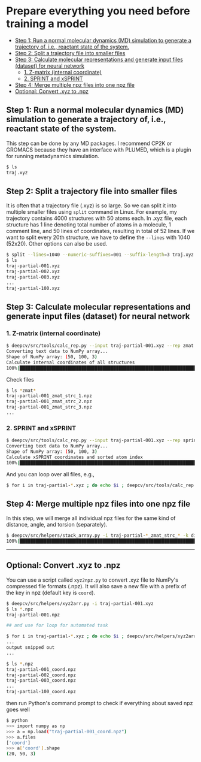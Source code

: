 # Prepare everything you need before training a model <!-- omit in toc -->

- [Step 1: Run a normal molecular dynamics (MD) simulation to generate a trajectory of, i.e., reactant state of the system.](#step-1-run-a-normal-molecular-dynamics-md-simulation-to-generate-a-trajectory-of-ie-reactant-state-of-the-system)
- [Step 2: Split a trajectory file into smaller files](#step-2-split-a-trajectory-file-into-smaller-files)
- [Step 3: Calculate molecular representations and generate input files (dataset) for neural network](#step-3-calculate-molecular-representations-and-generate-input-files-dataset-for-neural-network)
  - [1. Z-matrix (internal coordinate)](#1-z-matrix-internal-coordinate)
  - [2. SPRINT and xSPRINT](#2-sprint-and-xsprint)
- [Step 4: Merge multiple npz files into one npz file](#step-4-merge-multiple-npz-files-into-one-npz-file)
- [Optional: Convert .xyz to .npz](#optional-convert-xyz-to-npz)

## Step 1: Run a normal molecular dynamics (MD) simulation to generate a trajectory of, i.e., reactant state of the system.

This step can be done by any MD packages. I recommend CP2K or GROMACS because they have an interface with
PLUMED, which is a plugin for running metadynamics simulation.

```sh
$ ls
traj.xyz
```

## Step 2: Split a trajectory file into smaller files

It is often that a trajectory file (.xyz) is so large. So we can split it into multiple smaller files using `split` command in Linux.
For example, my trajectory contains 4000 structures with 50 atoms each. In .xyz file, each structure has 1 line denoting total number of atoms in a molecule, 1 comment line, and 50 lines of coordinates, resulting in total of 52 lines. If we want to split every 20th structure, we have to define the `--lines` with 1040 (52x20). Other options can also be used.

```sh
$ split --lines=1040 --numeric-suffixes=001 --suffix-length=3 traj.xyz traj-partial- --additional-suffix=.xyz
$ ls
traj-partial-001.xyz
traj-partial-002.xyz
traj-partial-003.xyz
...
traj-partial-100.xyz
```

## Step 3: Calculate molecular representations and generate input files (dataset) for neural network

### 1. Z-matrix (internal coordinate)

```sh
$ deepcv/src/tools/calc_rep.py --input traj-partial-001.xyz --rep zmat --save
Converting text data to NumPy array...
Shape of NumPy array: (50, 100, 3)
Calculate internal coordinates of all structures
100%|███████████████████████████████████████████████████████████████████████████████████████████████████████████████████████████████████████████████████████████████████| 50/50 [00:00<00:00, 141.18it/s]
```

Check files

```sh
$ ls *zmat*
traj-partial-001_zmat_strc_1.npz
traj-partial-001_zmat_strc_2.npz
traj-partial-001_zmat_strc_3.npz
...
```

### 2. SPRINT and xSPRINT

```sh
$ deepcv/src/tools/calc_rep.py --input traj-partial-001.xyz --rep sprint --save
Converting text data to NumPy array...
Shape of NumPy array: (50, 100, 3)
Calculate xSPRINT coordinates and sorted atom index
100%|████████████████████████████████████████████████████████████████████████████████████████████████████████████████████████████████████████████████████████████████████| 50/50 [00:03<00:00, 14.00it/s]
```

And you can loop over all files, e.g.,

```sh
$ for i in traj-partial-*.xyz ; do echo $i ; deepcv/src/tools/calc_rep.py --input $i --rep zmat --save ; done
```

## Step 4: Merge multiple npz files into one npz file

In this step, we will merge all individual npz files for the same kind of distance, angle, and torsion (separately).

```sh
$ deepcv/src/helpers/stack_array.py -i traj-partial-*_zmat_strc_* -k dist
100%|███████████████████████████████████████████████████████████████████████████████████████████████████████████████████████████████████████████████████████████████████| 49/49 [00:00<00:00, 376.17it/s]Shape of output NumPy array (after stacking): (50, 100)
```

---

## Optional: Convert .xyz to .npz

You can use a script called `xyz2npz.py` to convert .xyz file to NumPy's compressed file formats (.npz). It will also save a new file with a prefix of the key in npz (default key is `coord`).

```sh
$ deepcv/src/helpers/xyz2arr.py -i traj-partial-001.xyz
$ ls *.npz
traj-partial-001.npz

## and use for loop for automated task

$ for i in traj-partial-*.xyz ; do echo $i ; deepcv/src/helpers/xyz2arr.py -i $i ; done
...
output snipped out
...

$ ls *.npz
traj-partial-001_coord.npz
traj-partial-002_coord.npz
traj-partial-003_coord.npz
...
traj-partial-100_coord.npz
```

then run Python's command prompt to check if everything about saved npz goes well

```sh
$ python
>>> import numpy as np
>>> a = np.load("traj-partial-001_coord.npz")
>>> a.files
['coord']
>>> a['coord'].shape
(20, 50, 3)
```
